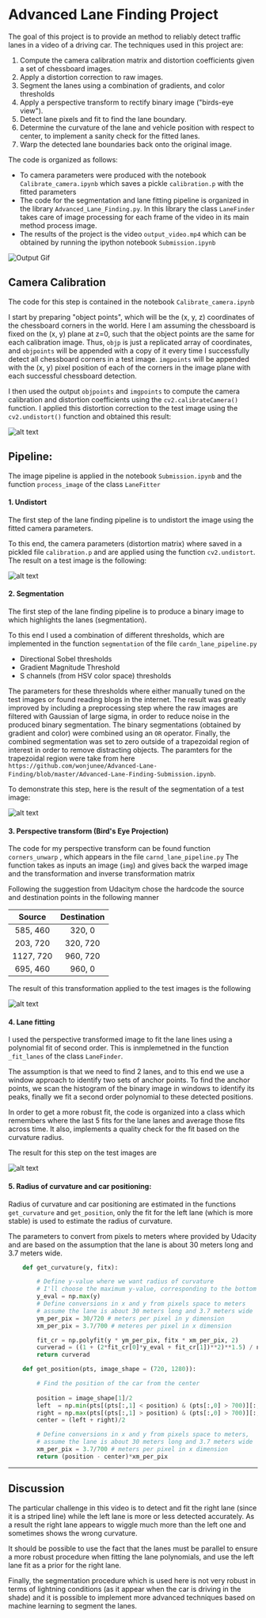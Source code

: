 
# Advanced Lane Finding Project 

The goal of this project is to provide an method to reliably detect traffic lanes in a video of a driving car.
The techniques used in this project are:

1. Compute the camera calibration matrix and distortion coefficients given a set of chessboard images.
2. Apply a distortion correction to raw images.
3. Segment the lanes using a combination of gradients, and color thresholds
4. Apply a perspective transform to rectify binary image ("birds-eye view").
5. Detect lane pixels and fit to find the lane boundary.
6. Determine the curvature of the lane and vehicle position with respect to center, 
to implement a sanity check for the fitted lanes.
7. Warp the detected lane boundaries back onto the original image.

The code is organized as follows:

- To camera parameters were produced with the notebook  `Calibrate_camera.ipynb`  which saves a pickle `calibration.p` 
with the fitted parameters
- The code for the segmentation and lane fitting pipeline is organized in the library `Advanced_Lane_Finding.py`. 
  In this  library the class `LaneFinder` takes care of image processing for each frame of the video in its main method process image.
- The results of the project is the video `output_video.mp4` which can be obtained by running the ipython notebook `Submission.ipynb`


![Output Gif](https://media.giphy.com/media/WNmZfvfU7gFTSzJby5/giphy.gif)

[//]: # (Image References)

[image0]: output_images/chessboard_distortion.png "Chessboard"
[image1]: output_images/undistorted.png "Undistorted"
[image2]: output_images/segmentation.png "Undistorted"
[image3]: output_images/beye.png "Undistorted"
[image4]: output_images/lane_finder.png "Undistorted"


## Camera Calibration
The code for this step is contained in the notebook `Calibrate_camera.ipynb`  

I start by preparing "object points", which will be the (x, y, z) coordinates of the chessboard corners in the world. Here I am assuming the chessboard is fixed on the (x, y) plane at z=0, such that the object points are the same for each calibration image.  Thus, `objp` is just a replicated array of coordinates, and `objpoints` will be appended with a copy of it every time I successfully detect all chessboard corners in a test image.  `imgpoints` will be appended with the (x, y) pixel position of each of the corners in the image plane with each successful chessboard detection.  

I then used the output `objpoints` and `imgpoints` to compute the camera calibration and distortion coefficients using the `cv2.calibrateCamera()` function.  I applied this distortion correction to the test image using the `cv2.undistort()` function and obtained this result: 

![alt text][image0]

## Pipeline:

The image pipeline is applied in the notebook `Submission.ipynb` and the function `process_image` of the class `LaneFitter`

#### 1. Undistort
The first step of the lane finding pipeline is to undistort the image using the fitted camera parameters.

To this end, the camera parameters (distortion matrix) where saved in a pickled file `calibration.p` and are applied
using the function `cv2.undistort`. The result on a test image is the following:


![alt text][image1]


#### 2. Segmentation
The first step of the lane finding pipeline is to produce a binary image to which highlights the lanes (segmentation).

To this end I used a combination of different thresholds, which are implemented  in the function `segmentation` 
of the file `cardn_lane_pipeline.py`

- Directional Sobel thresholds
- Gradient Magnitude Threshold
- S channels (from HSV color space) thresholds

The parameters for these thresholds where either manually tuned on the test images or found reading blogs in the internet.
The result was greatly improved by including a preprocessing step where the raw images are filtered with Gaussian 
of large sigma, in order to reduce noise in the produced binary segmentation. The binary segmentations (obtained by gradient and color) 
were combined using an `OR` operator. Finally, the combined segmentation was set to zero outside of a trapezoidal region of 
interest in order to remove distracting objects. The paramters for the trapezoidal region were take from here `https://github.com/wonjunee/Advanced-Lane-Finding/blob/master/Advanced-Lane-Finding-Submission.ipynb`.

To demonstrate this step, here is the result of the segmentation of a test image:

![alt text][image2]

#### 3. Perspective transform (Bird's Eye Projection)

The code for my perspective transform can be found function `corners_unwarp` , which appears in the file `carnd_lane_pipeline.py` 
The function takes as inputs an image (`img`) and gives back the warped image and the transformation and inverse transformation matrix 

Following the suggestion from Udacitym chose the hardcode the source and destination points in the following manner

| Source        | Destination   | 
|:-------------:|:-------------:| 
| 585, 460      | 320, 0        | 
| 203, 720      | 320, 720      |
| 1127, 720     | 960, 720      |
| 695, 460      | 960, 0        |

The result of this transformation applied to the test images is the following

![alt text][image3]

#### 4. Lane fitting

I used the perspective transformed image to fit the lane lines using a polynomial fit of second order.
This is inmplemetned in the function `_fit_lanes` of the class `LaneFinder`. 

The assumption is that we need to find 2 lanes, and to this end we use a window approach to identify two sets of anchor points.
To find the anchor points, we scan the histogram of the binary image in windows to identify its peaks, finally we fit a
second order polynomial to these detected positions. 

In order to get a more robust fit, the code is organized into a class which remembers where the last 5 fits for the lane lanes 
and average those fits across time. It also, implements a quality check for the fit based on the curvature radius.

The result for this step on the test images are

![alt text][image4]


#### 5. Radius of curvature and car positioning:

Radius of curvature and car positioning are estimated in the functions `get_curvature` and `get_position`, only the
fit for the left lane (which is more stable) is used to estimate the radius of curvature.

The parameters to convert from pixels to meters where provided by Udacity and are based on the assumption that 
the lane is about 30 meters long and 3.7 meters wide.

```python
    def get_curvature(y, fitx):

        # Define y-value where we want radius of curvature
        # I'll choose the maximum y-value, corresponding to the bottom of the image
        y_eval = np.max(y)
        # Define conversions in x and y from pixels space to meters
        # assume the lane is about 30 meters long and 3.7 meters wide
        ym_per_pix = 30/720 # meters per pixel in y dimension
        xm_per_pix = 3.7/700 # meteres per pixel in x dimension

        fit_cr = np.polyfit(y * ym_per_pix, fitx * xm_per_pix, 2)
        curverad = ((1 + (2*fit_cr[0]*y_eval + fit_cr[1])**2)**1.5) / np.absolute(2*fit_cr[0])
        return curverad

    def get_position(pts, image_shape = (720, 1280)):

        # Find the position of the car from the center
        
        position = image_shape[1]/2
        left  = np.min(pts[(pts[:,1] < position) & (pts[:,0] > 700)][:,1])
        right = np.max(pts[(pts[:,1] > position) & (pts[:,0] > 700)][:,1])
        center = (left + right)/2

        # Define conversions in x and y from pixels space to meters,
        # assume the lane is about 30 meters long and 3.7 meters wide
        xm_per_pix = 3.7/700 # meters per pixel in x dimension
        return (position - center)*xm_per_pix
```

---

## Discussion

The particular challenge in this video is to detect and fit the right lane (since it is a striped line) while the left lane 
is more or less detected accurately. As a result the right lane appears to wiggle much more than the left one and sometimes shows the wrong curvature.

It should be possible to use the fact that the lanes must be parallel to ensure a more robust procedure when 
fitting the lane polynomials, and use the left lane fit as a prior for the right lane.

Finally, the segmentation procedure which is used here is not very robust in terms of lightning conditions (as it appear when the car is driving in the shade)
and it is possible to implement more advanced techniques based on machine learning to segment the lanes.